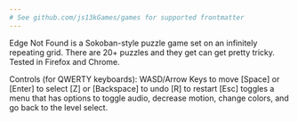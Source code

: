 ```yaml
---
# See github.com/js13kGames/games for supported frontmatter
---
```

Edge Not Found is a Sokoban-style puzzle game set on an infinitely repeating grid. There are 20+ puzzles and they get can get pretty tricky. Tested in Firefox and Chrome.

Controls (for QWERTY keyboards):
WASD/Arrow Keys to move
[Space] or [Enter] to select
[Z] or [Backspace] to undo
[R] to restart
[Esc] toggles a menu that has options to toggle audio, decrease motion, change colors, and go back to the level select.